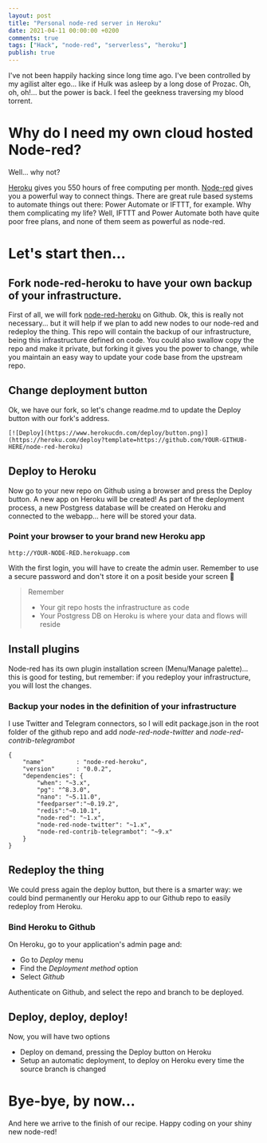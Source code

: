 ```yaml
---
layout: post
title: "Personal node-red server in Heroku"
date: 2021-04-11 00:00:00 +0200
comments: true
tags: ["Hack", "node-red", "serverless", "heroku"]
publish: true
---
```

I've not been happily hacking since long time ago.
I've been controlled by my agilist alter ego... like if Hulk was asleep by a long dose of Prozac.
Oh, oh, oh!... but the power is back. I feel the geekness traversing my blood torrent.

# Why do I need my own cloud hosted Node-red?

Well... why not?

[Heroku](https://www.heroku.com) gives you 550 hours of free computing per month. [Node-red](https://nodered.org) gives you a powerful way to connect things.
There are great rule based systems to automate things out there: Power Automate or IFTTT, for example.
Why them complicating my life? Well, IFTTT and Power Automate both have quite poor free plans, and none of them seem as powerful as node-red.

# Let's start then...

## Fork node-red-heroku to have your own backup of your infrastructure.

First of all, we will fork [node-red-heroku](https://github.com/joeartsea/node-red-heroku) on Github.
Ok, this is really not necessary... but it will help if we plan to add new nodes to our node-red and redeploy the thing. This repo will contain the backup of our infrastructure, being this infrastructure defined on code.
You could also swallow copy the repo and make it private, but forking it gives you the power to change, while you maintain an easy way to update your code base from the upstream repo.

## Change deployment button

Ok, we have our fork, so let's change readme.md to update the Deploy button with our fork's address.

```
[![Deploy](https://www.herokucdn.com/deploy/button.png)](https://heroku.com/deploy?template=https://github.com/YOUR-GITHUB-HERE/node-red-heroku)
```

## Deploy to Heroku

Now go to your new repo on Github using a browser and press the Deploy button. A new app on Heroku will be created!
As part of the deployment process, a new Postgress database will be created on Heroku and connected to the webapp... here will be stored your data.

### Point your browser to your brand new Heroku app

```
http://YOUR-NODE-RED.herokuapp.com
```

With the first login, you will have to create the admin user. Remember to use a secure password and don't store it on a posit beside your screen 🤭

> Remember
> - Your git repo hosts the infrastructure as code
> - Your Postgress DB on Heroku is where your data and flows will reside

## Install plugins

Node-red has its own plugin installation screen (Menu/Manage palette)... this is good for testing, but remember: if you redeploy your infrastructure, you will lost the changes.

### Backup your nodes in the definition of your infrastructure

I use Twitter and Telegram connectors, so I will edit package.json in the root folder of the github repo and add *node-red-node-twitter* and *node-red-contrib-telegrambot*

```
{
    "name"         : "node-red-heroku",
    "version"      : "0.0.2",
    "dependencies": {
        "when": "~3.x",
        "pg": "^8.3.0",
        "nano": "~5.11.0",
        "feedparser":"~0.19.2",
        "redis":"~0.10.1",
        "node-red": "~1.x",
        "node-red-node-twitter": "~1.x",
        "node-red-contrib-telegrambot": "~9.x"
    }
}
```

## Redeploy the thing

We could press again the deploy button, but there is a smarter way: we could bind permanently our Heroku app to our Github repo to easily redeploy from Heroku.

### Bind Heroku to Github

On Heroku, go to your application's admin page and:

- Go to *Deploy* menu
- Find the *Deployment method* option
- Select *Github*

Authenticate on Github, and select the repo and branch to be deployed.

## Deploy, deploy, deploy!

Now, you will have two options
- Deploy on demand, pressing the Deploy button on Heroku
- Setup an automatic deployment, to deploy on Heroku every time the source branch is changed

# Bye-bye, by now...
And here we arrive to the finish of our recipe. Happy coding on your shiny new node-red!
